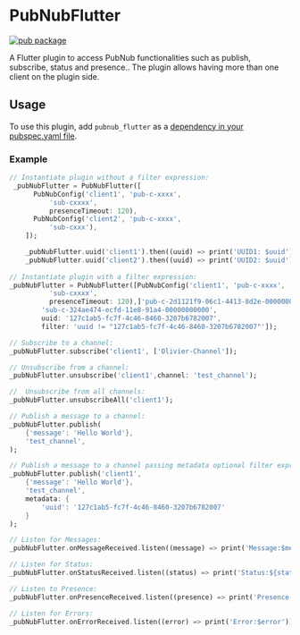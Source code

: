 # PubNubFlutter

[![pub package](https://img.shields.io/pub/v/pubnub.svg)](https://pub.dartlang.org/packages/pubnub)

A Flutter plugin to access PubNub functionalities such as publish, subscribe, status and presence..
The plugin allows having more than one client on the plugin side.

## Usage
To use this plugin, add `pubnub_flutter` as a [dependency in your pubspec.yaml file](https://flutter.io/platform-plugins/).

### Example

``` dart
// Instantiate plugin without a filter expression:
 _pubNubFlutter = PubNubFlutter([
      PubNubConfig('client1', 'pub-c-xxxx',
          'sub-cxxxx',
          presenceTimeout: 120),
      PubNubConfig('client2', 'pub-c-xxxx',
          'sub-cxxx'),
    ]);

    _pubNubFlutter.uuid('client1').then((uuid) => print('UUID1: $uuid'));
    _pubNubFlutter.uuid('client2').then((uuid) => print('UUID2: $uuid'));
        
// Instantiate plugin with a filter expression:
_pubNubFlutter = PubNubFlutter([PubNubConfig('client1', 'pub-c-xxxx',
          'sub-cxxxx',
          presenceTimeout: 120),]'pub-c-2d1121f9-06c1-4413-8d2e-0000000000',
        'sub-c-324ae474-ecfd-11e8-91a4-00000000000',
        uuid: '127c1ab5-fc7f-4c46-8460-3207b6782007',
        filter: 'uuid != "127c1ab5-fc7f-4c46-8460-3207b6782007"']);

// Subscribe to a channel:
_pubNubFlutter.subscribe('client1', ['Olivier-Channel']);

// Unsubscribe from a channel:
_pubNubFlutter.unsubscribe('client1',channel: 'test_channel');

//  Unsubscribe from all channels:
_pubNubFlutter.unsubscribeAll('client1');

// Publish a message to a channel:
_pubNubFlutter.publish(
    {'message': 'Hello World'},
    'test_channel',
);

// Publish a message to a channel passing metadata optional filter expression acts upon:
_pubNubFlutter.publish('client1',
    {'message': 'Hello World'},
    'test_channel',
    metadata: {
        'uuid': '127c1ab5-fc7f-4c46-8460-3207b6782007'
    }
);

// Listen for Messages:
_pubNubFlutter.onMessageReceived.listen((message) => print('Message:$message'));

// Listen for Status:
_pubNubFlutter.onStatusReceived.listen((status) => print('Status:${status.toString()}'));

// Listen to Presence:
_pubNubFlutter.onPresenceReceived.listen((presence) => print('Presence:${presence.toString()}'));

// Listen for Errors:
_pubNubFlutter.onErrorReceived.listen((error) => print('Error:$error'));


```
